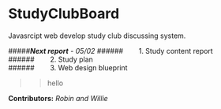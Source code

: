 # StudyClubBoard
Javasrcipt web develop study club discussing system.

#####___Next report___ - _05/02_
######&nbsp;&nbsp;&nbsp;&nbsp;&nbsp;&nbsp;&nbsp;&nbsp;1. Study content report    
######&nbsp;&nbsp;&nbsp;&nbsp;&nbsp;&nbsp;&nbsp;&nbsp;2. Study plan    
######&nbsp;&nbsp;&nbsp;&nbsp;&nbsp;&nbsp;&nbsp;&nbsp;3. Web design blueprint    
> > hello

__Contributors:__ _Robin and Willie_
